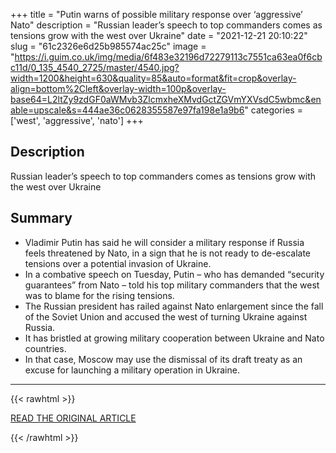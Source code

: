 +++
title = "Putin warns of possible military response over ‘aggressive’ Nato"
description = "Russian leader’s speech to top commanders comes as tensions grow with the west over Ukraine"
date = "2021-12-21 20:10:22"
slug = "61c2326e6d25b985574ac25c"
image = "https://i.guim.co.uk/img/media/6f483e32196d72279113c7551ca63ea0f6cbc11d/0_135_4540_2725/master/4540.jpg?width=1200&height=630&quality=85&auto=format&fit=crop&overlay-align=bottom%2Cleft&overlay-width=100p&overlay-base64=L2ltZy9zdGF0aWMvb3ZlcmxheXMvdGctZGVmYXVsdC5wbmc&enable=upscale&s=444ae36c0628355587e97fa198e1a9b6"
categories = ['west', 'aggressive', 'nato']
+++

## Description

Russian leader’s speech to top commanders comes as tensions grow with the west over Ukraine

## Summary

- Vladimir Putin has said he will consider a military response if Russia feels threatened by Nato, in a sign that he is not ready to de-escalate tensions over a potential invasion of Ukraine.
- In a combative speech on Tuesday, Putin – who has demanded “security guarantees” from Nato – told his top military commanders that the west was to blame for the rising tensions.
- The Russian president has railed against Nato enlargement since the fall of the Soviet Union and accused the west of turning Ukraine against Russia.
- It has bristled at growing military cooperation between Ukraine and Nato countries.
- In that case, Moscow may use the dismissal of its draft treaty as an excuse for launching a military operation in Ukraine.

---

{{< rawhtml >}}
  <p class="article-category">
    <a target="_blank" href="https://www.theguardian.com/world/2021/dec/21/putin-warns-of-possible-military-response-to-aggressive-nato-russia">READ THE ORIGINAL ARTICLE</a>
  </p>
{{< /rawhtml >}}